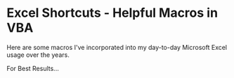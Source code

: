 # Excel Shortcuts - Helpful Macros in VBA
Here are some macros I've incorporated into my day-to-day Microsoft Excel usage over the years.


For Best Results...
